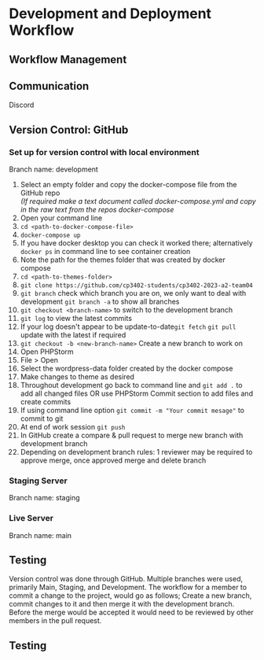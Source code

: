 # Development and Deployment Workflow

## Workflow Management

## Communication

Discord



## Version Control: GitHub

### Set up for version control with local environment
Branch name: development

1. Select an empty folder and copy the docker-compose file from the GitHub repo <br> _(If required make a text document
   called docker-compose.yml and copy in the raw text from the repos docker-compose_
2. Open your command line
3. `cd <path-to-docker-compose-file>`
4. `docker-compose up`
5. If you have docker desktop you can check it worked there; alternatively `docker ps` in command line to see container
   creation
6. Note the path for the themes folder that was created by docker compose
7. `cd <path-to-themes-folder>`
8. `git clone https://github.com/cp3402-students/cp3402-2023-a2-team04`
9. `git branch` check which branch you are on, we only want to deal with development `git branch -a` to show all
   branches
10. `git checkout <branch-name>` to switch to the development branch
11. `git log` to view the latest commits
12. If your log doesn't appear to be update-to-date`git fetch` `git pull` update with the latest if required
13. `git checkout -b <new-branch-name>` Create a new branch to work on
14. Open PHPStorm
15. File > Open
16. Select the wordpress-data folder created by the docker compose
17. Make changes to theme as desired
18. Throughout development go back to command line and `git add .` to add all changed files OR use PHPStorm Commit
    section to add files and create commits
19. If using command line option `git commit -m "Your commit mesage"` to commit to git
20. At end of work session `git push`
21. In GitHub create a compare & pull request to merge new branch with development branch
22. Depending on development branch rules: 1 reviewer may be required to approve merge, once approved merge and delete
    branch

### Staging Server
Branch name: staging

### Live Server
Branch name: main

## Testing

Version control was done through GitHub. Multiple branches were used, primarily Main, Staging, and Development. The
workflow for a member to commit a change to the project, would go as follows; Create a new branch, commit changes to it
and then merge it with the development branch. Before the merge would be accepted it would need to be reviewed by other
members in the pull request.

## Testing
